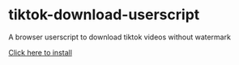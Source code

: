 # tiktok-download-userscript
A browser userscript to download tiktok videos without watermark

[Click here to install](https://github.com/Zipdox/tiktok-download-userscript/raw/master/tiktok-dl.user.js)
